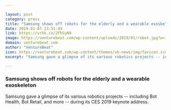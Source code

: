 ```yaml
---

layout: post
category: press
title: "Samsung shows off robots for the elderly and a wearable exoskeleton"
date: 2019-01-07 23:51:49
link: https://vrhk.co/2FhSyN9
image: https://venturebeat.com/wp-content/uploads/2019/01/robot.jpg?w=1200&strip=all
domain: venturebeat.com
author: "VentureBeat"
icon: https://venturebeat.com/wp-content/themes/vb-news/img/favicon.ico
excerpt: "Samsung gave a glimpse of its various robotics projects -- including Bot Health, Bot Retail, and more -- during its CES 2019 keynote address."

---
```


### Samsung shows off robots for the elderly and a wearable exoskeleton

Samsung gave a glimpse of its various robotics projects -- including Bot Health, Bot Retail, and more -- during its CES 2019 keynote address.